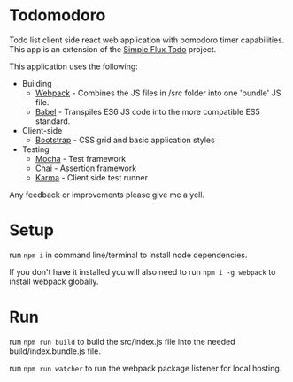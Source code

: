 Todomodoro
===

Todo list client side react web application with pomodoro timer capabilities. This app is an extension of the [Simple Flux Todo](https://github.com/CallumJFraser/SimpleFluxTodo) project.

This application uses the following:

* Building
    * [Webpack](https://webpack.github.io/) - Combines the JS files in /src folder into one 'bundle' JS file.
    * [Babel](https://babeljs.io/) - Transpiles ES6 JS code into the more compatible ES5 standard.
* Client-side
    * [Bootstrap](https://getbootstrap.com/) - CSS grid and basic application styles
* Testing
	* [Mocha](https://mochajs.org/) - Test framework
	* [Chai](http://chaijs.com/) - Assertion framework
	* [Karma](https://karma-runner.github.io) - Client side test runner

Any feedback or improvements please give me a yell.

Setup
====

run `npm i` in command line/terminal to install node dependencies.

If you don't have it installed you will also need to run `npm i -g webpack` to install webpack globally.

Run
====

run `npm run build` to build the src/index.js file into the needed build/index.bundle.js file.

run `npm run watcher` to run the webpack package listener for local hosting.
